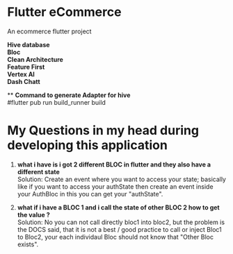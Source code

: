 # Flutter eCommerce

An ecommerce flutter project

<b>Hive database </b>
<br/>
<b>Bloc</b> 
<br/>
<b>Clean Architecture </b>
<br/>
<b>Feature First </b>
<br/>
<b>Vertex AI</b>
<br/>
<b>Dash Chatt</b>
<br/>

** <b>Command to generate Adapter for hive</b><br/>
#flutter pub run build_runner build

# My Questions in my head during developing this application

1) <b>what i have is i got 2 different BLOC in flutter and they also have a different state</b> <br/>
  Solution: Create an event where you want to access your state; basically like if you want to access your authState then create an event inside your AuthBloc in this you can get your "authState".

3) <b>what if i have a BLOC 1 and i call the state of other BLOC 2 how to get the value ?</b> <br/>
  Solution: No you can not call directly bloc1 into bloc2, but the problem is the DOCS said, that it is not a best / good practice to call or inject Bloc1 to Bloc2, your each individaul Bloc should not know that "Other Bloc exists".

